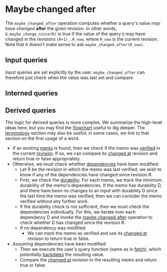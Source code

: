 # Maybe changed after

The `maybe_changed_after` operation computes whether a query's value *may have changed* **after** the given revision. In other words, `Q.maybe_change_since(R)` is true if the value of the query `Q` may have changed in the revisions `(R+1)..R_now`, where `R_now` is the current revision. Note that it doesn't make sense to ask `maybe_changed_after(R_now)`.

## Input queries

Input queries are set explicitly by the user. `maybe_changed_after` can therefore just check when the value was last set and compare.

## Interned queries

## Derived queries

The logic for derived queries is more complex. We summarize the high-level ideas here, but you may find the [flowchart](./derived_flowchart.md) useful to dig deeper. The [terminology](./terminology.md) section may also be useful; in some cases, we link to that section on the first usage of a word.

* If an existing [memo] is found, then we check if the memo was [verified] in the current [revision]. If so, we can compare its [changed at] revision and return true or false appropriately.
* Otherwise, we must check whether [dependencies] have been modified:
    * Let R be the revision in which the memo was last verified; we wish to know if any of the dependencies have changed since revision R.
    * First, we check the [durability]. For each memo, we track the minimum durability of the memo's dependencies. If the memo has durability D, and there have been no changes to an input with durability D since the last time the memo was verified, then we can consider the memo verified without any further work.
    * If the durability check is not sufficient, then we must check the dependencies individually. For this, we iterate over each dependency D and invoke the [maybe changed after](./maybe_changed_after.md) operation to check whether D has changed since the revision R.
    * If no dependency was modified:
        * We can mark the memo as verified and use its [changed at] revision to return true or false.
* Assuming dependencies have been modified:
    * Then we execute the user's query function (same as in [fetch]), which potentially [backdates] the resulting value.
    * Compare the [changed at] revision in the resulting memo and return true or false.

[changed at]: ./terminology/changed_at.md
[durability]: ./terminology/durability.md
[backdate]: ./terminology/backdate.md
[backdates]: ./terminology/backdate.md
[dependency]: ./terminology/dependency.md
[dependencies]: ./terminology/dependency.md
[memo]: ./terminology/memo.md
[revision]: ./terminology/revision.md
[verified]: ./terminology/verified.md
[fetch]: ./fetch.md
[LRU]: ./terminology/LRU.md